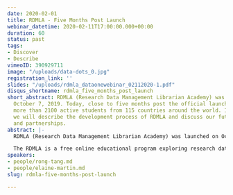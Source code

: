 ```yaml
---
date: 2020-02-01
title: RDMLA - Five Months Post Launch
webinar_datetime: 2020-02-11T17:00:00.000+00:00
duration: 60
status: past
tags:
- Discover
- Describe
vimeoID: 390929711
image: "/uploads/data-dots_0.jpg"
registration_link: ''
slides: "/uploads/rdmla_dataonewebinar_02112020-1.pdf"
disqus_shortname: rdmla_five_months_post_launch
short_abstract: RDMLA (Research Data Management Librarian Academy) was launched on
  October 7, 2019. Today, close to five months post the official launch, there are
  more than 2100 active students from 115 countries around the world. In this talk,
  we will describe the development process of RDMLA and discuss our future collaborations
  and partnerships.
abstract: |-
  RDMLA (Research Data Management Librarian Academy) was launched on October 7, 2019. Today, close to five months post the official launch, there are more than 2100 active students from 115 countries around the world. In this talk, we will describe the development process of RDMLA and discuss our future collaborations and partnerships.

  The RDMLA is a free online educational program exploring research data management best practices. Developed by a team of librarians and LIS faculty members who want to share their extensive knowledge/skills and promote research data services, the RDMLA consists of eight units that can be taken individually, or as a complete program. All units are available globally and can be accessed online via the Canvas learning management system. RDMLA is open to librarians, information professionals, and other professionals who work in a research-intensive environment throughout the world. On Feb 5, 2020, in partnership with Simmons School of Library and Information Science (SLIS), RDMLA launched a Continuing Education (CE) optional component, for a nominal fee.
speakers:
- people/rong-tang.md
- people/elaine-martin.md
slug: rdmla-five-months-post-launch

---
```


